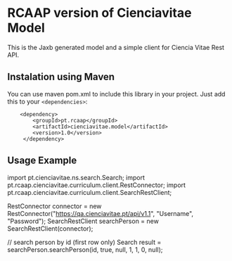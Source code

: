 # RCAAP version of Cienciavitae Model
This is the Jaxb generated model and a simple client for Ciencia Vitae Rest API.

## Instalation using Maven
You can use maven pom.xml to include this library in your project. Just add this to your `<dependencies>`:

```
    <dependency>
      	<groupId>pt.rcaap</groupId>
      	<artifactId>cienciavitae.model</artifactId>
      	<version>1.0</version>
     </dependency>
```

## Usage Example

import pt.cienciavitae.ns.search.Search;
import pt.rcaap.cienciavitae.curriculum.client.RestConnector;
import pt.rcaap.cienciavitae.curriculum.client.SearchRestClient;

RestConnector connector = new RestConnector("https://qa.cienciavitae.pt/api/v1.1", "Username", "Password");
SearchRestClient searchPerson = new SearchRestClient(connector);

// search person by id (first row only)
Search result = searchPerson.searchPerson(id, true, null, 1, 1, 0, null);
